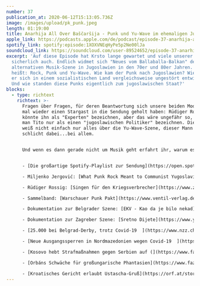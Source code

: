 ```yaml
---
number: 37
publication_at: 2020-06-12T15:13:05.736Z
image: /images/upload/pk_punk.jpeg
length: 01:19:00
title: Anarhija All Over Baščaršija - Punk und Yu-Wave im ehemaligen Jugoslawien
apple_link: https://podcasts.apple.com/de/podcast/episode-37-anarhija-all-over-ba%C5%A1%C4%8Dar%C5%A1ija-punk-und-yu/id1170436903?i=1000477790548
spotify_link: spotify:episode:1XOXVNEqHyPe5p2Ne00lJa
soundcloud_link: https://soundcloud.com/user-89524652/episode-37-anarhija-all-over-bascarsija-punk-und-yu-wave-im-ehemaligen-jugoslawien
excerpt: 'Auf diese Episode hat Krsto lange gewartet und viele unserer Zuhörer
  sicherlich auch. Endlich widmet sich "Neues vom Ballaballa-Balkan" der
  alternativen Musik-Szene in Jugoslawien in den 70er und 80er Jahren. Und das
  heißt: Rock, Punk und Yu-Wave. Wie kam der Punk nach Jugoslawien? Wieso konnte
  er sich in einem sozialistischen Land vergleichsweise ungestört entwickeln?
  Und wie standen diese Punks eigentlich zum jugoslawischen Staat?'
blocks:
  - type: richtext
    richtext: >-
      Fragen über Fragen, für deren Beantwortung sich unsere beiden Moderatoren
      mal wieder einen Stargast in die Sendung geholt haben: Rüdiger Rossig. Man
      könnte ihn als "Experten" bezeichnen, aber das wäre ungefähr so, als würde
      man Tito nur als einen "jugoslawischen Politiker" bezeichnen. Dieser Mann
      weiß nicht einfach nur alles über die Yu-Wave-Szene, dieser Mann war
      schlicht dabei...bei allem.


      Und wenn es dann gerade nicht um Musik geht erfahrt ihr, warum es in Kroatien nach wie vor kein Problem ist, faschistische Grußformeln zu verwenden, warum in Belgrad wieder Fußball vor großem Publikum stattfindet und was Ostern mit der wieder auflammenden Corona-Krise in Nord-Mazedonien zu tun hat.


      - [Die großartige Spotify-Playlist zur Sendung](https://open.spotify.com/playlist/1ZX6KujKkrAmi7X5Tczgy0?si=eyyCGbMZRJ2xmTSNGTznnA)

      - Miljenko Jergović: [What Punk Rock Meant to Communist Yugoslavia](https://www.nytimes.com/2017/09/18/opinion/punk-rock-communist-yugoslavia.html) (New York Times)

      - Rüdiger Rossig: [Singen für den Kriegsverbrecher](https://www.zeit.de/2010/43/Kusturica?page=3) (Zeit)

      - Sammelband: [Warschauer Punk Pakt](https://www.ventil-verlag.de/titel/1797/warschauer-punk-pakt) (Ventil Verlag)

      - Dokumentation zur Belgrader Szene: [EKV - Kao da je bilo nekad](https://www.youtube.com/watch?v=achqXtLAwzk) (Serbisch, ohne Untertitel)

      - Dokumentation zur Zagreber Szene: [Sretno Dijete](https://www.youtube.com/watch?v=rwQ5g1Tfnq8) (mit englischen Untertiteln)

      - [25.000 bei Belgrad-Derby, trotz Covid-19  ](https://www.nzz.ch/sport/coronavirus-25-000-fans-bei-fussballspiel-in-serbien-ld.1560931)(NZZ)

      - [Neue Ausgangssperren in Nordmazedonien wegen Covid-19  ](https://www.derstandard.at/story/2000117986412/nordmazedonien-hat-zu-frueh-aufgemacht)(Standard)

      - [Kosovo hebt Strafmaßnahmen gegen Serbien auf (](https://www.faz.net/aktuell/politik/ausland/kosovo-hebt-strafmassnahmen-gegen-serbien-auf-16804560.html)FAZ)

      - [Orbáns Schwäche für großungarische Phantasien](https://www.faz.net/aktuell/politik/ausland/orban-verstimmt-kroaten-mit-geschichtsnostalgischer-rede-16811051.html) (FAZ)

      - [Kroatisches Gericht erlaubt Ustascha-Gruß](https://orf.at/stories/3168323/) (ORF)
---
```

